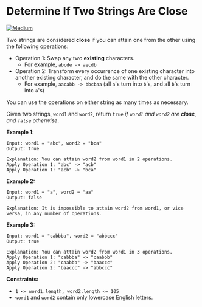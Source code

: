 # Determine If Two Strings Are Close

[![Medium](https://img.shields.io/badge/Difficulty-Medium-Yellow.svg)](https://github.com/aminariana/leetcode)

Two strings are considered **close** if you can attain one from the other using the following operations:

- Operation 1: Swap any two **existing** characters.
    - For example, `abcde -> aecdb`
- Operation 2: Transform every occurrence of one existing character into another existing character, and do the same with the other character.
    - For example, `aacabb -> bbcbaa` (all `a`'s turn into `b`'s, and all `b`'s turn into `a`'s)

You can use the operations on either string as many times as necessary.

Given two strings, `word1` and `word2`, return `true` *if `word1` and `word2` are **close**, and `false` otherwise*.

 

**Example 1:**
```
Input: word1 = "abc", word2 = "bca"
Output: true

Explanation: You can attain word2 from word1 in 2 operations.
Apply Operation 1: "abc" -> "acb"
Apply Operation 1: "acb" -> "bca"
```

**Example 2:**
```
Input: word1 = "a", word2 = "aa"
Output: false

Explanation: It is impossible to attain word2 from word1, or vice versa, in any number of operations.
```

**Example 3:**
```
Input: word1 = "cabbba", word2 = "abbccc"
Output: true

Explanation: You can attain word2 from word1 in 3 operations.
Apply Operation 1: "cabbba" -> "caabbb"
Apply Operation 2: "caabbb" -> "baaccc"
Apply Operation 2: "baaccc" -> "abbccc"
``` 

**Constraints:**

- `1 <= word1.length, word2.length <= 105`
- `word1` and `word2` contain only lowercase English letters.